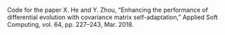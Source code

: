 Code for the paper
X. He and Y. Zhou, “Enhancing the performance of differential evolution with covariance matrix self-adaptation,” Applied Soft Computing, vol. 64, pp. 227–243, Mar. 2018.
